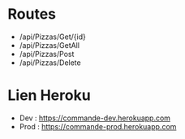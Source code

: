 # Routes

- /api/Pizzas/Get/{id}
- /api/Pizzas/GetAll
- /api/Pizzas/Post
- /api/Pizzas/Delete

# Lien Heroku

- Dev : https://commande-dev.herokuapp.com
- Prod : https://commande-prod.herokuapp.com
